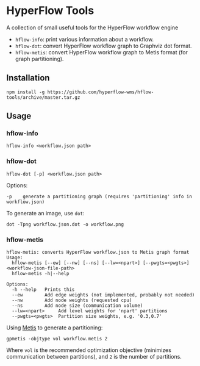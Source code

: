 # HyperFlow Tools

A collection of small useful tools for the HyperFlow workflow engine

- `hflow-info`: print various information about a workflow.
- `hflow-dot`: convert HyperFlow workflow graph to Graphviz dot format. 
- `hflow-metis`: convert HyperFlow workflow graph to Metis format (for graph partitioning).

## Installation
```
npm install -g https://github.com/hyperflow-wms/hflow-tools/archive/master.tar.gz
```

## Usage

### hflow-info
```
hflow-info <workflow.json path>
```

### hflow-dot
```
hflow-dot [-p] <workflow.json path>
```
Options:
```
-p    generate a partitioning graph (requires 'partitioning' info in workflow.json)
```

To generate an image, use `dot`:
```
dot -Tpng workflow.json.dot -o workflow.png
```
### hflow-metis
```
hflow-metis: converts HyperFlow workflow.json to Metis graph format
Usage:
  hflow-metis [--ew] [--nw] [--ns] [--lw=<npart>] [--pwgts=<pwgts>] <workflow-json-file-path>
  hflow-metis -h|--help
  
Options:
  -h --help   Prints this
  --ew        Add edge weights (not implemented, probably not needed)
  --nw        Add node weights (requested cpu)
  --ns        Add node size (communication volume)
  --lw=<npart>     Add level weights for 'npart' partitions
  --pwgts=<pwgts>  Partition size weights, e.g. '0.3,0.7'
```
Using [Metis](http://glaros.dtc.umn.edu/gkhome/metis/metis/overview) to generate a partitioning:
```
gpmetis -objtype vol workflow.metis 2
```
Where `vol` is the recommended optimization objective (minimizes communication between partitions), and `2` is the number of partitions.
